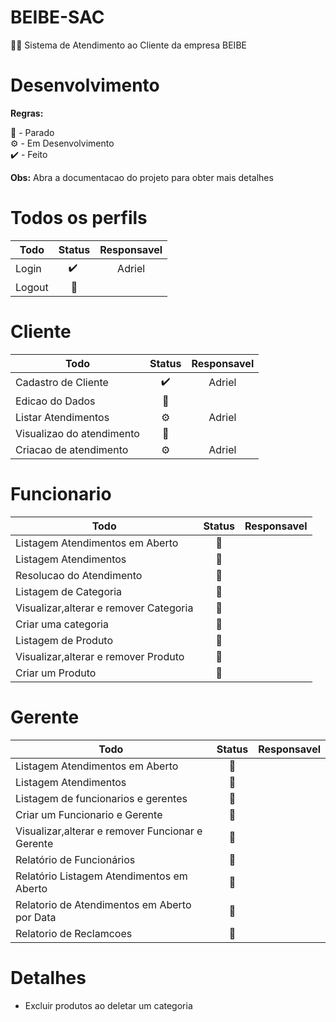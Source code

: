 # BEIBE-SAC

💅💄 Sistema de Atendimento ao Cliente da empresa BEIBE

# Desenvolvimento

**Regras:**

🛑 - Parado  
⚙️ - Em Desenvolvimento  
✔️ - Feito

**Obs:** Abra a documentacao do projeto para obter mais detalhes

# Todos os perfils

| Todo   | Status | Responsavel |
| ------ | :----: | :---------: |
| Login  |  ✔️ ️  |   Adriel    |
| Logout |   🛑   |             |

# Cliente

| Todo                      | Status | Responsavel |
| ------------------------- | :----: | :---------: |
| Cadastro de Cliente       |   ✔️   |   Adriel    |
| Edicao do Dados           |   🛑   |             |
| Listar Atendimentos       |   ⚙️   |   Adriel    |
| Visualizao do atendimento |   🛑   |             |
| Criacao de atendimento    |   ⚙️   |   Adriel    |

# Funcionario

| Todo                                   | Status | Responsavel |
| -------------------------------------- | :----: | :---------: |
| Listagem Atendimentos em Aberto        |   🛑   |             |
| Listagem Atendimentos                  |   🛑   |             |
| Resolucao do Atendimento               |   🛑   |             |
| Listagem de Categoria                  |   🛑   |             |
| Visualizar,alterar e remover Categoria |   🛑   |             |
| Criar uma categoria                    |   🛑   |             |
| Listagem de Produto                    |   🛑   |             |
| Visualizar,alterar e remover Produto   |   🛑   |             |
| Criar um Produto                       |   🛑   |             |

# Gerente

| Todo                                             | Status | Responsavel |
| ------------------------------------------------ | :----: | :---------: |
| Listagem Atendimentos em Aberto                  |   🛑   |             |
| Listagem Atendimentos                            |   🛑   |             |
| Listagem de funcionarios e gerentes              |   🛑   |             |
| Criar um Funcionario e Gerente                   |   🛑   |             |
| Visualizar,alterar e remover Funcionar e Gerente |   🛑   |             |
| Relatório de Funcionários                        |   🛑   |             |
| Relatório Listagem Atendimentos em Aberto        |   🛑   |             |
| Relatorio de Atendimentos em Aberto por Data     |   🛑   |             |
| Relatorio de Reclamcoes                          |   🛑   |             |

# Detalhes

- Excluir produtos ao deletar um categoria
